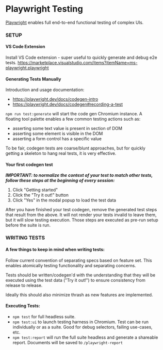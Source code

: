 # Playwright Testing

[Playwright](https://playwright.dev) enables full end-to-end functional testing of complex UIs.

### SETUP
#### VS Code Extension
Install VS Code extension - super useful to quickly generate and debug e2e tests.
https://marketplace.visualstudio.com/items?itemName=ms-playwright.playwright

#### Generating Tests Manually
Introduction and usage documentation:
- https://playwright.dev/docs/codegen-intro
- https://playwright.dev/docs/codegen#recording-a-test

`npm run test:generate` will start the code gen Chromium instance.
A floating tool palette enables a few common testing actions such as:
- asserting some text value is present in section of DOM
- asserting some element is visible in the DOM
- asserting a form control has a specific value

To be fair, codegen tests are coarse/blunt approaches, but for quickly getting a skeleton to hang real tests, it is very effective.

#### Your first codegen test
***IMPORTANT: to normalize the context of your test to match other tests, follow these steps at the beginning of every session:***
1. Click "Getting started"
2. Click the "Try it out!" button
3. Click "Yes" in the modal popup to load the test data

After you have finished your test codegen, remove the generated test steps that result from the above.  It will not render your tests invalid to leave them, but it will slow testing execution.  Those steps are executed as pre-run setup before the suite is run.

### WRITING TESTS

#### A few things to keep in mind when writing tests:
Follow current convention of separating specs based on feature set.  This enables atomically testing functionality and separating concerns.

Tests should be written/codegen'd with the understanding that they will be executed using the test data ("Try it out!") to ensure consistency from release to release.

Ideally this should also minimize thrash as new features are implemented.

#### Executing Tests:
- `npm test` for full headless suite.
- `npm test:ui` to launch testing harness in Chromium.  Test can be run individually or as a suite.  Good for debug selectors, failing use-cases, etc.
- `npm test:report` will run the full suite headless and generate a shareable report.  Documents will be saved to `/playwright-report`